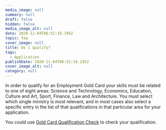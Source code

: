 ```yaml
---
media_image: null
summary: null
draft: false
hidden: false
media_image_alt: null
date: 2020-11-04T06:52:19.195Z
topic: faq
cover_image: null
title: Do I qualify?
tags:
  - Application
publishDate: 2020-11-04T06:52:19.195Z
cover_image_alt: null
category: null
---
```

In order to qualify for an Employment Gold Card your skills must be related to one of eight areas: Science and Technology, Economics, Education, Culture and Art, Sport, Finance, Law and Architecture. You must select which single ministry is most relevant, and in most cases also select a specific entry in the list of that qualifications in that particular area for your application.

You could use [Gold Card Qualification Check](https://visafinder.tw/gold-card-qualification/) to check your qualification.